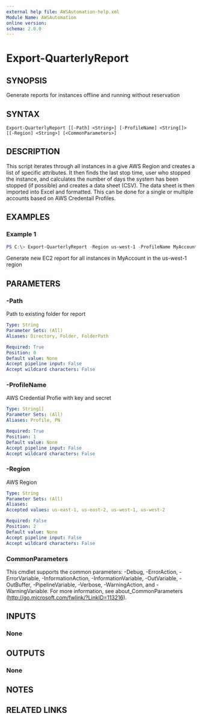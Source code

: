 ```yaml
---
external help file: AWSAutomation-help.xml
Module Name: AWSAutomation
online version:
schema: 2.0.0
---
```


# Export-QuarterlyReport

## SYNOPSIS
Generate reports for instances offline and running without reservation

## SYNTAX

```
Export-QuarterlyReport [[-Path] <String>] [-ProfileName] <String[]> [[-Region] <String>] [<CommonParameters>]
```

## DESCRIPTION
This script iterates through all instances in a give AWS Region and creates a list of specific attributes. It then finds the last stop time, user who stopped the instance, and calculates the number of days the system has been stopped (if possible) and creates a data sheet (CSV). The data sheet is then imported into Excel and formatted.  This can be done for a single or multiple accounts based on AWS Credentail Profiles.

## EXAMPLES

### Example 1
```powershell
PS C:\> Export-QuarterlyReport -Region us-west-1 -ProfileName MyAccount
```

Generate new EC2 report for all instances in MyAccount in the us-west-1 region

## PARAMETERS

### -Path
Path to existing folder for report

```yaml
Type: String
Parameter Sets: (All)
Aliases: Directory, Folder, FolderPath

Required: True
Position: 0
Default value: None
Accept pipeline input: False
Accept wildcard characters: False
```

### -ProfileName
AWS Credential Profie with key and secret

```yaml
Type: String[]
Parameter Sets: (All)
Aliases: Profile, PN

Required: True
Position: 1
Default value: None
Accept pipeline input: False
Accept wildcard characters: False
```

### -Region
AWS Region

```yaml
Type: String
Parameter Sets: (All)
Aliases:
Accepted values: us-east-1, us-east-2, us-west-1, us-west-2

Required: False
Position: 2
Default value: None
Accept pipeline input: False
Accept wildcard characters: False
```

### CommonParameters
This cmdlet supports the common parameters: -Debug, -ErrorAction, -ErrorVariable, -InformationAction, -InformationVariable, -OutVariable, -OutBuffer, -PipelineVariable, -Verbose, -WarningAction, and -WarningVariable.
For more information, see about_CommonParameters (http://go.microsoft.com/fwlink/?LinkID=113216).

## INPUTS

### None

## OUTPUTS

### None
## NOTES

## RELATED LINKS
